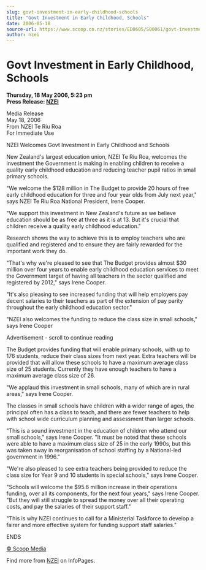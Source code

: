 ```yaml
---
slug: govt-investment-in-early-childhood-schools
title: "Govt Investment in Early Childhood, Schools"
date: 2006-05-18
source-url: https://www.scoop.co.nz/stories/ED0605/S00061/govt-investment-in-early-childhood-schools.htm
author: nzei
---
```

Govt Investment in Early Childhood, Schools
===========================================

**Thursday, 18 May 2006, 5:23 pm**  
**Press Release: [NZEI](https://info.scoop.co.nz/NZEI)**

Media Release  
May 18, 2006  
From NZEI Te Riu Roa  
For Immediate Use

NZEI Welcomes Govt Investment in Early Childhood and Schools

New Zealand's largest education union, NZEI Te Riu Roa, welcomes the investment the Government is making in enabling children to receive a quality early childhood education and reducing teacher pupil ratios in small primary schools.

"We welcome the $128 million in The Budget to provide 20 hours of free early childhood education for three and four year olds from July next year," says NZEI Te Riu Roa National President, Irene Cooper.

"We support this investment in New Zealand's future as we believe education should be as free at three as it is at 13. But it's crucial that children receive a quality early childhood education."

Research shows the way to achieve this is to employ teachers who are qualified and registered and to ensure they are fairly rewarded for the important work they do.

"That's why we're pleased to see that The Budget provides almost $30 million over four years to enable early childhood education services to meet the Government target of having all teachers in the sector qualified and registered by 2012," says Irene Cooper.

"It's also pleasing to see increased funding that will help employers pay decent salaries to their teachers as part of the extension of pay parity throughout the early childhood education sector."

"NZEI also welcomes the funding to reduce the class size in small schools," says Irene Cooper

Advertisement - scroll to continue reading





The Budget provides funding that will enable primary schools, with up to 176 students, reduce their class sizes from next year. Extra teachers will be provided that will allow these schools to have a maximum average class size of 25 students. Currently they have enough teachers to have a maximum average class size of 26.

"We applaud this investment in small schools, many of which are in rural areas," says Irene Cooper.

The classes in small schools have children with a wider range of ages, the principal often has a class to teach, and there are fewer teachers to help with school wide curriculum planning and assessment than larger schools.

"This is a sound investment in the education of children who attend our small schools," says Irene Cooper. "It must be noted that these schools were able to have a maximum class size of 25 in the early 1990s, but this was taken away in reorganisation of school staffing by a National-led government in 1996."

"We're also pleased to see extra teachers being provided to reduce the class size for Year 9 and 10 students in special schools," says Irene Cooper.

"Schools will welcome the $95.6 million increase in their operations funding, over all its components, for the next four years," says Irene Cooper. "But they will still struggle to spread the money over all their operating costs, and pay the salaries of their support staff."

"This is why NZEI continues to call for a Ministerial Taskforce to develop a fairer and more effective system for funding support staff salaries."

ENDS

[© Scoop Media](http://www.scoop.co.nz/about/terms.html)

Find more from [NZEI](https://info.scoop.co.nz/NZEI) on InfoPages.